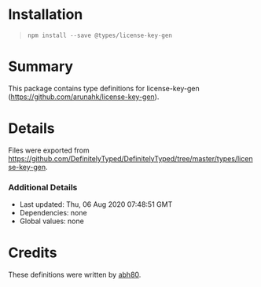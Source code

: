 # Installation
> `npm install --save @types/license-key-gen`

# Summary
This package contains type definitions for license-key-gen (https://github.com/arunahk/license-key-gen).

# Details
Files were exported from https://github.com/DefinitelyTyped/DefinitelyTyped/tree/master/types/license-key-gen.

### Additional Details
 * Last updated: Thu, 06 Aug 2020 07:48:51 GMT
 * Dependencies: none
 * Global values: none

# Credits
These definitions were written by [abh80](https://github.com/abh80).
